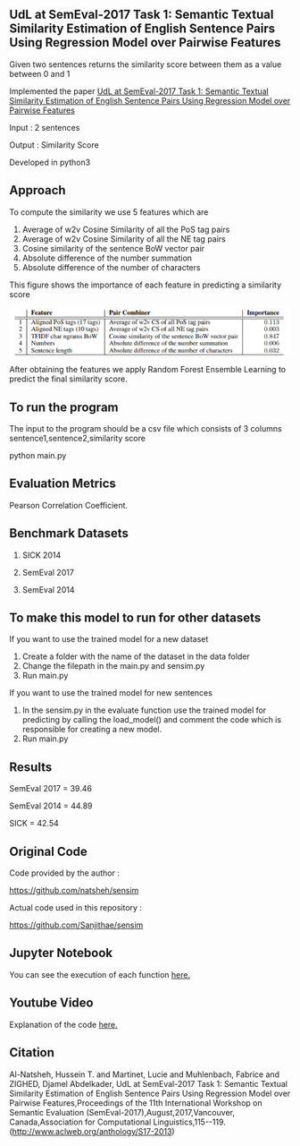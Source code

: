 ## UdL at SemEval-2017 Task 1: Semantic Textual Similarity Estimation of English Sentence Pairs Using Regression Model over Pairwise Features

Given two sentences returns the similarity score between them as a value between 0 and 1

Implemented the paper  [UdL at SemEval-2017 Task 1: Semantic Textual Similarity Estimation of English Sentence Pairs Using Regression Model over 
Pairwise Features](https://www.aclweb.org/anthology/S17-2013)


Input  : 2 sentences

Output :  Similarity Score

Developed in python3

## Approach

To compute the similarity we use 5 features which are

 1) Average of w2v Cosine Similarity of all the PoS tag pairs
 2) Average of w2v Cosine Similarity of all the NE tag pairs
 3) Cosine similarity of the sentence BoW vector pair
 4) Absolute difference of the number summation
 5) Absolute difference of the number of characters
 
 This figure shows the importance of each feature in predicting a similarity score
 
 ![alt text](https://github.com/Sanjithae/sensim/blob/master/Figure1.PNG)
 
 After obtaining the features we apply Random Forest Ensemble Learning to predict the final similarity score.
 
 ## To run the program
 
 The input to the program should be a csv file which consists of 3 columns sentence1,sentence2,similarity score
 
 python main.py
 
 
 ## Evaluation Metrics
 
 Pearson Correlation Coefficient.
 
 ## Benchmark Datasets 
 
 1) SICK 2014
 
 2) SemEval 2017
 
 3) SemEval 2014
 
 ## To make this model to run for other datasets
 
 If you want to use the trained model for a new dataset
 
 1) Create a folder with the name of the dataset in the data folder
 2) Change the filepath in the main.py and sensim.py
 3) Run main.py
 
 If you want to use the trained model for new sentences 
 
 1) In the sensim.py in the evaluate function use the trained model for predicting by calling the load_model() and comment the code which is responsible for creating a new model.
 2) Run main.py
 

## Results

SemEval 2017 = 39.46

SemEval 2014 = 44.89

SICK         = 42.54

## Original Code

Code provided by the author :

https://github.com/natsheh/sensim

Actual code used in this repository :

https://github.com/Sanjithae/sensim


## Jupyter Notebook

You can see the execution of each function [here.](https://github.com/Sanjithae/sensim/blob/master/sentence_similarity.ipynb)

## Youtube Video

Explanation of the code [here.](https://youtu.be/X_8rV55Kxyc)



## Citation
Al-Natsheh, Hussein T.  and  Martinet, Lucie  and  Muhlenbach, Fabrice  and  ZIGHED, Djamel Abdelkader,
UdL at SemEval-2017 Task 1: Semantic Textual Similarity Estimation of English Sentence Pairs Using Regression Model over 
Pairwise Features,Proceedings of the 11th International Workshop on Semantic Evaluation (SemEval-2017),August,2017,Vancouver, Canada,Association for Computational Linguistics,115--119.
(http://www.aclweb.org/anthology/S17-2013)

